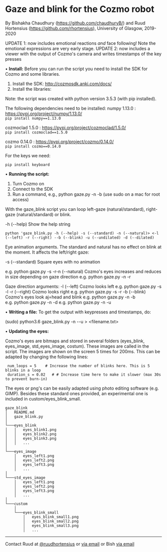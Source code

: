 # Gaze and blink for the Cozmo robot
By Bishakha Chaudhury (https://github.com/chaudhuryB/) and Ruud Hortensius (https://github.com/rhortensius), University of Glasgow, 2019-2020

UPDATE 1: now includes emotional reactions *and* face following! Note the emotional expressions are very early stage.
UPDATE 2: now includes a viewer with the output of Cozmo's camera and writes timestamps of the key presses

•	**Install:**
Before you can run the script you need to install the SDK for Cozmo and some libraries.
1.	Install the SDK: http://cozmosdk.anki.com/docs/ 
2.	Install the libraries: 

Note: the script was created with python version 3.5.3 (with pip installed). 

The following dependencies need to be installed:
numpy 1.13.0    : https://pypi.org/project/numpy/1.13.0/  
```pip install numpy==1.13.0```   

cozmoclad 1.5.0 : https://pypi.org/project/cozmoclad/1.5.0/  
```pip install cozmoclad==1.5.0```   

cozmo 0.14.0    : https://pypi.org/project/cozmo/0.14.0/  
```pip install cozmo==0.14.0```   

For the keys we need:

```pip install keyboard```   

•	**Running the script:**
1.	Turn Cozmo on
2.	Connect to the SDK
3.	Run a command, e.g., python gaze.py -n -b (use sudo on a mac for root access)

With the gaze_blink script you can loop left-gaze (natural/standard), right-gaze (natural/standard) or blink. 

-h (--help)				Show the help string

```python 'gaze_blink.py -h (--help) -s (--standard) -n (--natural)> <-l (--left) -r (--right) --b (--blink) -u (--undilated) -d (--dilated)```

Eye animation arguments. The standard and natural has no effect on blink at the moment. It affects the left/right gaze:

-s (--standard)				Square eyes with no animation
                   
e.g. python gaze.py -s -r-n (--natural)	Cozmo's eyes increases and reduces in size depending on gaze direction 
e.g. python gaze.py -n -r

Gaze direction arguments:
-l (--left)    					Cozmo looks left
e.g. python gaze.py -s -l -r (--right)		Cozmo looks right
e.g. python gaze.py -s -r -b (--blink)		Cozmo's eyes look aj=head and blink
e.g. python gaze.py -n -b 		
e.g. python gaze.py -n -d
e.g. python gaze.py -n -u 		 		

•	**Writing a file:**
To get the output with keypresses and timestamps, do:

(sudo) python3.6 gaze_blink.py -n --u > <filename.txt>

•	**Updating the eyes:**

Cozmo's eyes are bitmaps and stored in several folders (eyes_blink, eyes_image, std_eyes_image, costum). These images are called in the script. The images are shown on the screen 5 times for 200ms. This can be adapted by changing the following lines:

```
 num_loops = 5    # Increase the number of blinks here. This is 5 blinks in a loop
 duration_s = 0.02   # # Increase time here to make it slower (max 30s to prevent burn-in)
```

The eyes or png's can be easily adapted using photo editing software (e.g. GIMP). Besides these standard ones provided, an experimental one is included in custom/eyes_blink_small.


```
gaze_blink
│   README.md
│   gaze_blink.py    
│
└───eyes_blink
│   │   eyes_blink1.png
│   │   eyes_blink2.png
│   │   eyes_blink3.png
│   │   ...
│   
└───eyes_image
    │   eyes_left1.png
    │   eyes_left2.png
    │   eyes_left3.png
    │   ...
│   
└───std_eyes_image
    │   eyes_left1.png
    │   eyes_left2.png
    │   eyes_left3.png
    │   ...
│   
└───custom
    │   
    └───eyes_blink_small
        │   eyes_blink_small1.png
        │   eyes_blink_small2.png
        │   eyes_blink_small3.png
        │   ...
```

-----
Contact Ruud at [@ruudhortensius](https://www.twitter.com/ruudhortensius) or [via email](mailto:ruud.hortensius@glasgow.ac.uk) or Bish [via email](mailto:Bishakha.Chaudhury@glasgow.ac.uk)
